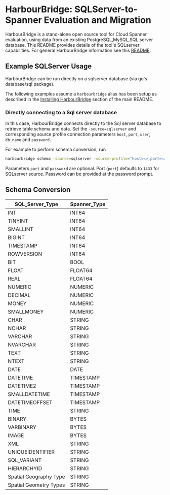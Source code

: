 # HarbourBridge: SQLServer-to-Spanner Evaluation and Migration

HarbourBridge is a stand-alone open source tool for Cloud Spanner evaluation,
using data from an existing PostgreSQL,MySQL,SQL server database. This README provides
details of the tool's SQLserver capabilities. For general HarbourBridge information
see this [README](https://github.com/cloudspannerecosystem/harbourbridge#harbourbridge-spanner-evaluation-and-migration).

## Example SQLServer Usage

HarbourBridge can be run directly on a sqlserver database (via go's database/sql package).

The following examples assume a `harbourbridge` alias has been setup as described
in the [Installing HarbourBridge](https://github.com/cloudspannerecosystem/harbourbridge#installing-harbourbridge) section of the main README.

### Directly connecting to a Sql server database

In this case, HarbourBridge connects directly to the Sql server database to
retrieve table schema and data. Set the `-source=sqlserver` and corresponding
source profile connection parameters `host`, `port`, `user`, `db_name` and
`password`.

For example to perform schema conversion, run

```sh
harbourbridge schema -source=sqlserver -source-profile="host=<>,port=<>,user=<>,db_name=<>"
```

Parameters `port` and `password` are optional. Port (`port`) defaults to `1433`
for SQLserver source. Password can be provided at the password prompt.

## Schema Conversion

| SQL_Server_Type        | Spanner_Type |
| ---------------------- | ------------ |
| INT                    | INT64        |
| TINYINT                | INT64        |
| SMALLINT               | INT64        |
| BIGINT                 | INT64        |
| TIMESTAMP              | INT64        |
| ROWVERSION             | INT64        |
| BIT                    | BOOL         |
| FLOAT                  | FLOAT64      |
| REAL                   | FLOAT64      |
| NUMERIC                | NUMERIC      |
| DECIMAL                | NUMERIC      |
| MONEY                  | NUMERIC      |
| SMALLMONEY             | NUMERIC      |
| CHAR                   | STRING       |
| NCHAR                  | STRING       |
| VARCHAR                | STRING       |
| NVARCHAR               | STRING       |
| TEXT                   | STRING       |
| NTEXT                  | STRING       |
| DATE                   | DATE         |
| DATETIME               | TIMESTAMP    |
| DATETIME2              | TIMESTAMP    |
| SMALLDATETIME          | TIMESTAMP    |
| DATETIMEOFFSET         | TIMESTAMP    |
| TIME                   | STRING       |
| BINARY                 | BYTES        |
| VARBINARY              | BYTES        |
| IMAGE                  | BYTES        |
| XML                    | STRING       |
| UNIQUEIDENTIFIER       | STRING       |
| SQL_VARIANT            | STRING       |
| HIERARCHYID            | STRING       |
| Spatial Geography Type | STRING       |
| Spatial Geometry Types | STRING       |
